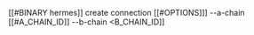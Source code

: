 [[#BINARY hermes]] create connection [[#OPTIONS]]] --a-chain [[#A_CHAIN_ID]] --b-chain <B_CHAIN_ID]]
